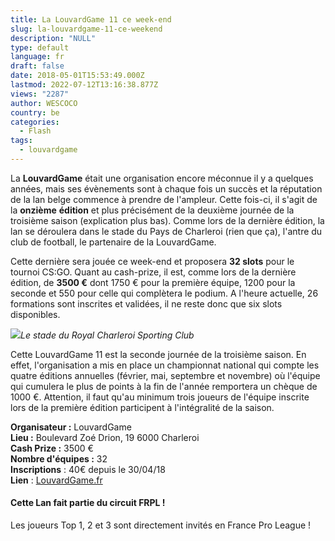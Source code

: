 ```yaml
---
title: La LouvardGame 11 ce week-end
slug: la-louvardgame-11-ce-weekend
description: "NULL"
type: default
language: fr
draft: false
date: 2018-05-01T15:53:49.000Z
lastmod: 2022-07-12T13:16:38.877Z
views: "2287"
author: WESCOCO
country: be
categories:
  - Flash
tags:
  - louvardgame
---
```

La **LouvardGame** était une organisation encore méconnue il y a quelques années, mais ses évènements sont à chaque fois un succès et la réputation de la lan belge commence à prendre de l'ampleur. Cette fois-ci, il s'agit de la **onzième** **édition** et plus précisément de la deuxième journée de la troisième saison (explication plus bas). Comme lors de la dernière édition, la lan se déroulera dans le stade du Pays de Charleroi (rien que ça), l'antre du club de football, le partenaire de la LouvardGame. 

Cette dernière sera jouée ce week-end et proposera **32 slots** pour le tournoi CS:GO. Quant au cash-prize, il est, comme lors de la dernière édition, de **3500 €** dont 1750 € pour la première équipe, 1200 pour la seconde et 550 pour celle qui complètera le podium. A l'heure actuelle, 26 formations sont inscrites et validées, il ne reste donc que six slots disponibles.

![](/images/articles/5ae87019a4caa/images/IkaUiEaUrPJCVK51dwflOROXX0NDNl1trT7uypP1.jpeg)_Le stade du Royal Charleroi Sporting Club_

Cette LouvardGame 11 est la seconde journée de la troisième saison. En effet, l'organisation a mis en place un championnat national qui compte les quatre éditions annuelles (février, mai, septembre et novembre) où l'équipe qui cumulera le plus de points à la fin de l'année remportera un chèque de 1000 €. Attention, il faut qu'au minimum trois joueurs de l'équipe inscrite lors de la première édition participent à l'intégralité de la saison.

**Organisateur :** LouvardGame  
**Lieu :** Boulevard Zoé Drion, 19 6000 Charleroi  
**Cash Prize :** 3500 €  
**Nombre d'équipes :** 32  
**Inscriptions** : 40€ depuis le 30/04/18  
**Lien** : [](http://www.louvardgame.be/louvardgame-3-1.htm?lng=fr)[LouvardGame.fr](https://LouvardGame.fr)

#### Cette Lan fait partie du circuit FRPL !  

Les joueurs Top 1, 2 et 3 sont directement invités en France Pro League !
